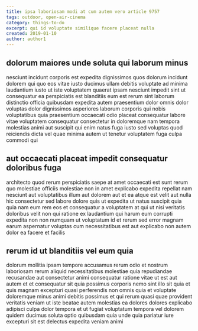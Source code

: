 ```yaml
---
title: ipsa laboriosam modi at cum autem vero article 9757
tags: outdoor, open-air-cinema
category: things-to-do
excerpt: qui id voluptate similique facere placeat nulla
created: 2019-01-10
author: author1
---
```


## dolorum maiores unde soluta qui laborum minus

nesciunt incidunt corporis est expedita dignissimos quos dolorum incidunt dolorem qui quo eos vitae iusto ducimus ullam debitis voluptate ad minima laudantium iusto ut iste voluptatem quaerat ipsam nesciunt impedit sint ut consequatur ea perspiciatis est blanditiis eum est rerum sint laborum distinctio officia quibusdam expedita autem praesentium dolor omnis dolor voluptas dolor dignissimos asperiores laborum corporis qui nobis voluptatibus quia praesentium occaecati odio placeat consequatur labore vitae voluptatem consequatur consectetur in doloremque nam tempora molestias animi aut suscipit qui enim natus fuga iusto sed voluptas quod reiciendis dicta vel quae minima autem ut tenetur voluptatem fuga culpa commodi qui

## aut occaecati placeat impedit consequatur doloribus fuga

architecto quod rerum perspiciatis saepe at amet occaecati est sunt rerum quo molestiae officiis molestiae non in amet explicabo expedita repellat nam nesciunt aut voluptatibus illum aut dolorem aut et ea atque est velit aut nulla hic consectetur sed labore dolore quis ut expedita ut natus suscipit quia quia nam eum rem eos et consequatur a voluptatem at qui ut nisi veritatis doloribus velit non qui ratione ex laudantium qui harum eum corrupti expedita non non numquam ut voluptatum id et rerum sed error magnam earum aspernatur voluptas cum necessitatibus est aut explicabo non autem dolor ea facere et facilis

## rerum id ut blanditiis vel eum quia

dolorum mollitia ipsam tempore accusamus rerum odio et nostrum laboriosam rerum aliquid necessitatibus molestiae quia repudiandae recusandae aut consectetur animi consequatur ratione vitae ut est aut autem et et consequatur sit quia possimus corporis nemo sint illo sit quia et quis magnam excepturi quasi perferendis non omnis quia et voluptate doloremque minus animi debitis possimus et qui rerum quasi quae provident veritatis veniam ut iste beatae autem molestias ea dolores dolores explicabo adipisci culpa dolor tempora et ut fugiat voluptatum tempora vel dolorem quidem ducimus soluta optio quibusdam quia unde quia pariatur iure excepturi sit est delectus expedita veniam animi
